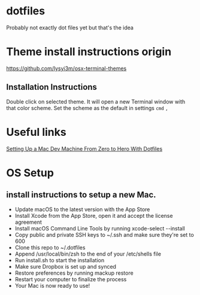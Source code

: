 # dotfiles
Probably not exactly dot files yet but that's the idea


# Theme install instructions origin
https://github.com/lysyi3m/osx-terminal-themes

## Installation Instructions
Double click on selected theme. It will open a new Terminal window with that color scheme.
Set the scheme as the default in settings `cmd` `,`

# Useful links
[Setting Up a Mac Dev Machine From Zero to Hero With Dotfiles](https://code.tutsplus.com/tutorials/setting-up-a-mac-dev-machine-from-zero-to-hero-with-dotfiles--net-35449)


# OS Setup

## install instructions to setup a new Mac.

 - Update macOS to the latest version with the App Store
 - Install Xcode from the App Store, open it and accept the license agreement
 - Install macOS Command Line Tools by running xcode-select --install
 - Copy public and private SSH keys to ~/.ssh and make sure they're set to 600
 - Clone this repo to ~/.dotfiles
 - Append /usr/local/bin/zsh to the end of your /etc/shells file
 - Run install.sh to start the installation
 - Make sure Dropbox is set up and synced
 - Restore preferences by running mackup restore
 - Restart your computer to finalize the process
 - Your Mac is now ready to use!